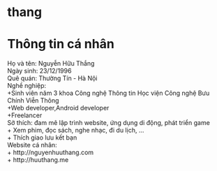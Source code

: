 # thang
<h1> Thông tin cá nhân </h1>
Họ và tên: Nguyễn Hữu Thắng <br>
Ngày sinh: 23/12/1996 <br>
Quê quán: Thường Tín - Hà Nội<br>
Nghề nghiệp: <br>
+Sinh viên năm 3 khoa Công nghệ Thông tin Học viện Công nghệ Bưu Chính Viễn Thông<br>
+Web developer,Android developer<br>
+Freelancer<br>
Sở thích: đam mê lập trình website, ứng dụng di động, phát triển game<br>
+ Xem phim, đọc sách, nghe nhạc, đi du lịch, ...<br>
+ Thích giao lưu kết bạn<br>
Website cá nhân: <br>
+ http://nguyenhuuthang.com <br>
+ http://huuthang.me <br>
